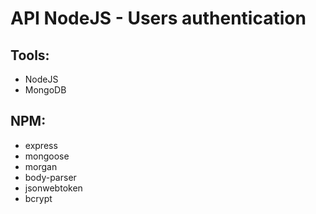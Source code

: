 # API NodeJS - Users authentication
## Tools: 
* NodeJS
* MongoDB

## NPM:
* express
* mongoose
* morgan
* body-parser
* jsonwebtoken
* bcrypt

